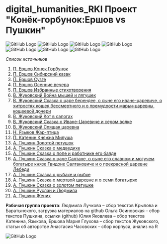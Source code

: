 # digital_humanities_RKI Проект "Конёк-горбунок:Ершов vs Пушкин"

![GitHub Logo](https://pp.userapi.com/c830508/v830508951/cedeb/xgYEmcG8n7I.jpg)
![GitHub Logo](https://pp.userapi.com/c846217/v846217951/1e0f3/mfcRI4KH-wk.jpg)
![GitHub Logo](https://pp.userapi.com/c845523/v845523951/24619/fdxk_h3m28A.jpg)
![GitHub Logo](https://pp.userapi.com/c845523/v845523951/24607/3V2SWQlm4Y8.jpg)
![GitHub Logo](https://pp.userapi.com/c845523/v845523951/24610/TOQApi-8jzg.jpg)
![GitHub Logo](https://pp.userapi.com/c845523/v845523951/24619/fdxk_h3m28A.jpg)
![GitHub Logo](https://pp.userapi.com/c845523/v845523951/24622/TgomyqBqzz8.jpg)


*Список источников*
1. [П. Ершов Конек Горбунок](https://solnet.ee/skazki/777)
2. [П. Ершов Cибирский казак](http://libverse.ru/yershov/sibirskii-kazak.html)
3. [П. Ершов Сузге](http://libverse.ru/yershov/syzge.html)
4. [П. Ершов Осенние вечера](http://az.lib.ru/e/ershow_p_p/text_1856_osennie_vechera.shtml)
5. [П. Ершов Избранные стихотворения](http://az.lib.ru/e/ershow_p_p/text_0050.shtml)
6. [В. Жуковский Война мышей и лягушек](http://lib.ru/LITRA/ZHUKOWSKIJ/mouse.txt)
7. [В. Жуковский Сказка о царе берендее, о сыне его иване-царевиче, о хитростях кощея бессмертного и о премудрости марьи-царевны, кощеевой дочери](http://rvb.ru/19vek/zhukovsky/01text/vol3/02tales/300.htm)
8. [В. Жуковский Кот в сапогах](http://rvb.ru/19vek/zhukovsky/01text/vol3/02tales/303.htm)
9. [В. Жуковский Сказка о Иване-Царевиче и сером волке](http://az.lib.ru/e/ershow_p_p/text_0050.shtml)
10. [В. Жуковский Спящая царевна](http://rvb.ru/19vek/zhukovsky/01text/vol3/02tales/301.htm)
11. [Н. Языков Жар-птица](http://az.lib.ru/j/jazykow_n_m/text_0110.shtml)
12. [П. Катенин Княжна Милуша](http://public-library.ru/Katenin.Pavel/knyazhna_milusha.html)
13. [А. Пушкин Золотой петушок](http://rvb.ru/pushkin/01text/03fables/01fables/0801.htm)
14. [А. Пушкин Сказка о медведихе](http://rvb.ru/pushkin/01text/03fables/01fables/0797.htm)
15. [А. Пушкин Cказка о попе и работнике его балде](http://rvb.ru/pushkin/01text/03fables/01fables/0796.htm) 
16. [А. Пушкин Сказка о царе Салтане, о сыне его славном и могучем богатыре князе Гвидоне Салтановиче и о прекрасной царевне Лебеди](http://rvb.ru/pushkin/01text/03fables/01fables/0798.htm)
17. [А. Пушкин Сказка о рыбаке и рыбке](http://rvb.ru/pushkin/01text/03fables/01fables/0799.htm) 
18. [А. Пушкин Сказка о мертвой царевне и о семи богатырях](http://rvb.ru/pushkin/01text/03fables/01fables/0800.htm)
19. [А. Пушкин Сказка о золотом петушке](http://rvb.ru/pushkin/01text/03fables/01fables/0801.htm)
20. [А. Пушкин Руслан и Людмила](http://rvb.ru/pushkin/01text/02poems/01poems/0784.htm)
21. [А. Пушкин Жених](http://vseskazki.su/avtorskie-skazki/skazki-pushkina-online/zhenih-ballada.html)




**Рабочая группа проекта**: 
Людмила Лучкова – сбор текстов Крылова и Баратынского, загрузка материалов на github 
Ольга Осиновская – сбор текстов Пушкина, ссылки (github) 
Юлия Яковлева – сбор текстов Катенина, Языкова, Ершова 
Мария Глухова – сбор текстов Жуковского, статьи об авторстве 
Анастасия Часовских – сбор корпуса, анализ на R

![GitHub Logo](https://www.hse.ru/images/main_en/hse_ru_logo.svg)
